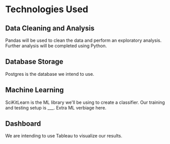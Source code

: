 # Technologies Used
## Data Cleaning and Analysis
Pandas will be used to clean the data and perform an exploratory analysis. Further analysis will be completed using Python.

## Database Storage
Postgres is the database we intend to use.

## Machine Learning
SciKitLearn is the ML library we'll be using to create a classifier. Our training and testing setup is ___. Extra ML verbiage here.

## Dashboard
We are intending to use Tableau to visualize our results.